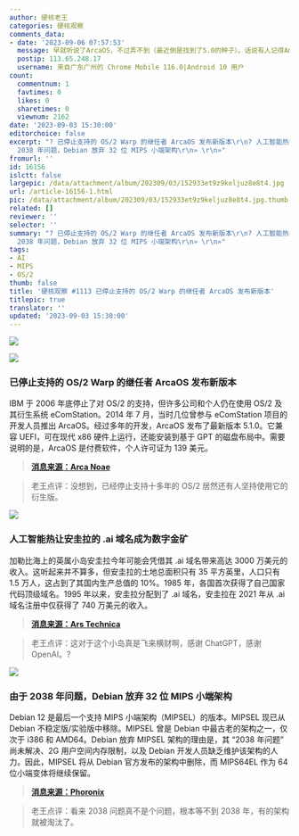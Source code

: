 ```yaml
---
author: 硬核老王
categories: 硬核观察
comments_data:
- date: '2023-09-06 07:57:53'
  message: 早就听说了ArcaOS，不过弄不到（最近倒是找到了5.0的种子）。话说有人记得AmigaOS吗？
  postip: 113.65.248.17
  username: 来自广东广州的 Chrome Mobile 116.0|Android 10 用户
count:
  commentnum: 1
  favtimes: 0
  likes: 0
  sharetimes: 0
  viewnum: 2162
date: '2023-09-03 15:30:00'
editorchoice: false
excerpt: "? 已停止支持的 OS/2 Warp 的继任者 ArcaOS 发布新版本\r\n? 人工智能热让安圭拉的 .ai 域名成为数字金矿\r\n? 由于
  2038 年问题，Debian 放弃 32 位 MIPS 小端架构\r\n» \r\n»"
fromurl: ''
id: 16156
islctt: false
largepic: /data/attachment/album/202309/03/152933et9z9keljuz8e8t4.jpg
url: /article-16156-1.html
pic: /data/attachment/album/202309/03/152933et9z9keljuz8e8t4.jpg.thumb.jpg
related: []
reviewer: ''
selector: ''
summary: "? 已停止支持的 OS/2 Warp 的继任者 ArcaOS 发布新版本\r\n? 人工智能热让安圭拉的 .ai 域名成为数字金矿\r\n? 由于
  2038 年问题，Debian 放弃 32 位 MIPS 小端架构\r\n» \r\n»"
tags:
- AI
- MIPS
- OS/2
thumb: false
title: '硬核观察 #1113 已停止支持的 OS/2 Warp 的继任者 ArcaOS 发布新版本'
titlepic: true
translator: ''
updated: '2023-09-03 15:30:00'
---
```


![](/data/attachment/album/202309/03/152933et9z9keljuz8e8t4.jpg)


![](/data/attachment/album/202309/03/152946hvtyysea7e4vzjet.jpg)


### 已停止支持的 OS/2 Warp 的继任者 ArcaOS 发布新版本


IBM 于 2006 年底停止了对 OS/2 的支持，但许多公司和个人仍在使用 OS/2 及其衍生系统 eComStation。2014 年 7 月，当时几位曾参与 eComStation 项目的开发人员推出 ArcaOS。经过多年的开发，ArcaOS 发布了最新版本 5.1.0。它兼容 UEFI，可在现代 x86 硬件上运行，还能安装到基于 GPT 的磁盘布局中。需要说明的是，ArcaOS 是付费软件，个人许可证为 139 美元。



> 
> **[消息来源：Arca Noae](https://www.arcanoae.com/arcaos-5-1-0-now-available/)**
> 
> 
> 



> 
> 老王点评：没想到，已经停止支持十多年的 OS/2 居然还有人坚持使用它的衍生版。
> 
> 
> 


![](/data/attachment/album/202309/03/153000td3ddkznxdnnnitn.jpg)


### 人工智能热让安圭拉的 .ai 域名成为数字金矿


加勒比海上的英属小岛安圭拉今年可能会凭借其 .ai 域名带来高达 3000 万美元的收入。这听起来并不算多，但安圭拉的土地总面积只有 35 平方英里，人口只有 1.5 万人，这占到了其国内生产总值的 10%。1985 年，各国首次获得了自己国家代码顶级域名。1995 年以来，安圭拉分配到了 .ai 域名，安圭拉在 2021 年从 .ai 域名注册中仅获得了 740 万美元的收入。



> 
> **[消息来源：Ars Technica](https://arstechnica.com/information-technology/2023/08/ai-fever-turns-anguillas-ai-domain-into-a-digital-gold-mine/)**
> 
> 
> 



> 
> 老王点评：这对于这个小岛真是飞来横财啊，感谢 ChatGPT，感谢 OpenAI。?
> 
> 
> 


![](/data/attachment/album/202309/03/153015gk22zk8wwgztszew.jpg)


### 由于 2038 年问题，Debian 放弃 32 位 MIPS 小端架构


Debian 12 是最后一个支持 MIPS 小端架构（MIPSEL）的版本。MIPSEL 现已从 Debian 不稳定版/实验版中移除。MIPSEL 曾是 Debian 中最古老的架构之一，仅次于 i386 和 AMD64。Debian 放弃 MIPSEL 架构的理由是，其 “2038 年问题” 尚未解决、2G 用户空间内存限制，以及 Debian 开发人员缺乏维护该架构的人力。因此，MIPSEL 将从 Debian 官方发布的架构中删除，而 MIPS64EL 作为 64 位小端变体将继续保留。



> 
> **[消息来源：Phoronix](https://www.phoronix.com/news/Debian-Dropping-MIPSEL)**
> 
> 
> 



> 
> 老王点评：看来 2038 问题真不是个问题，根本等不到 2038 年，有的架构就被淘汰了。
> 
> 
>